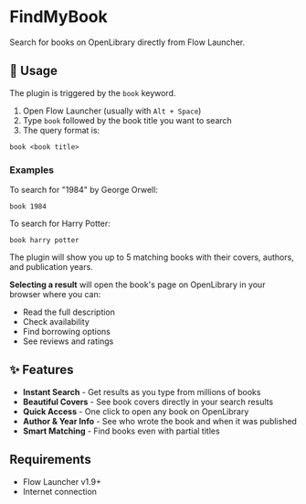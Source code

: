 # FindMyBook
Search for books on OpenLibrary directly from Flow Launcher.

## 🚀 Usage

The plugin is triggered by the `book` keyword.

1. Open Flow Launcher (usually with `Alt + Space`)
2. Type `book` followed by the book title you want to search
3. The query format is:

```
book <book title>
```

### Examples

To search for "1984" by George Orwell:
```
book 1984
```

To search for Harry Potter:
```
book harry potter
```

The plugin will show you up to 5 matching books with their covers, authors, and publication years.

**Selecting a result** will open the book's page on OpenLibrary in your browser where you can:
- Read the full description
- Check availability
- Find borrowing options
- See reviews and ratings

## ✨ Features

- **Instant Search** - Get results as you type from millions of books
- **Beautiful Covers** - See book covers directly in your search results
- **Quick Access** - One click to open any book on OpenLibrary
- **Author & Year Info** - See who wrote the book and when it was published
- **Smart Matching** - Find books even with partial titles

## Requirements

- Flow Launcher v1.9+
- Internet connection


